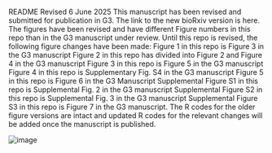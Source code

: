 README Revised 6 June 2025
This manuscript has been revised and submitted for publication in G3. The link to the new bioRxiv version is here. 
The figures have been revised and have different Figure numbers in this repo than in the G3 manuscript under review. Until this repo is revised, the following figure changes have been made:
Figure 1 in this repo is Figure 3 in the G3 manuscript
Figure 2 in this repo has divided into Figure 2 and Figure 4 in the G3 manuscript
Figure 3 in this repo is Figure 5 in the G3 manuscript
Figure 4 in this repo is Supplementary Fig. S4 in the G3 manuscript
Figure 5 in this repo is Figure 6 in the G3 Manuscript
Supplemental Figure S1 in this repo is Supplemental Fig. 2 in the G3 manuscript
Supplemental Figure S2 in this repo is Supplemental Fig. 3 in the G3 manuscript
Supplemental Figure S3 in this repo is Figure 7 in the G3 manuscript.
The R codes for the older figure versions are intact and updated R codes for the relevant changes will be added once the manuscript is published.

![image](https://github.com/user-attachments/assets/bd1d2b8d-6569-40fb-ad0b-40abd8d0aa9f)
